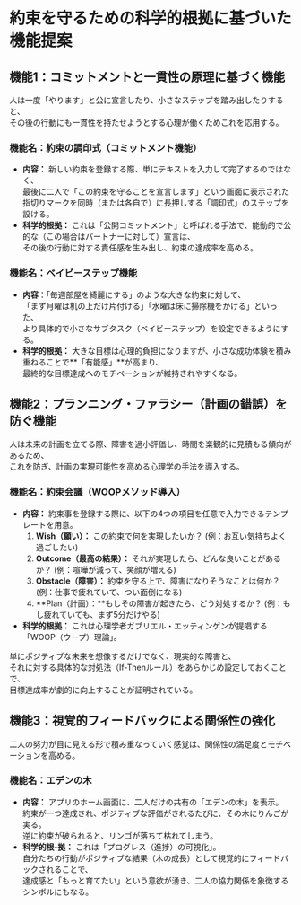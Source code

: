 # 約束を守るための科学的根拠に基づいた機能提案

##  機能1：コミットメントと一貫性の原理に基づく機能

人は一度「やります」と公に宣言したり、小さなステップを踏み出したりすると、  
その後の行動にも一貫性を持たせようとする心理が働くためこれを応用する。

### 機能名：約束の調印式（コミットメント機能）
* **内容：** 新しい約束を登録する際、単にテキストを入力して完了するのではなく、  
最後に二人で「この約束を守ることを宣言します」という画面に表示された指切りマークを同時（または各自で）に長押しする「調印式」のステップを設ける。  
* **科学的根拠：** これは「公開コミットメント」と呼ばれる手法で、能動的で公的な（この場合はパートナーに対して）宣言は、  
その後の行動に対する責任感を生み出し、約束の達成率を高める。

### 機能名：ベイビーステップ機能
* **内容**：「毎週部屋を綺麗にする」のような大きな約束に対して、  
「まず月曜は机の上だけ片付ける」「水曜は床に掃除機をかける」といった、  
より具体的で小さなサブタスク（ベイビーステップ）を設定できるようにする。
* **科学的根拠：** 大きな目標は心理的負担になりますが、小さな成功体験を積み重ねることで**「有能感」**が高まり、  
最終的な目標達成へのモチベーションが維持されやすくなる。

## 機能2：プランニング・ファラシー（計画の錯誤）を防ぐ機能

人は未来の計画を立てる際、障害を過小評価し、時間を楽観的に見積もる傾向があるため、  
これを防ぎ、計画の実現可能性を高める心理学の手法を導入する。

### 機能名：約束会議（WOOPメソッド導入）
* **内容：** 約束事を登録する際に、以下の4つの項目を任意で入力できるテンプレートを用意。  
    1.  **Wish（願い）：** この約束で何を実現したいか？ (例：お互い気持ちよく過ごしたい)  
    2.  **Outcome（最高の結果）：** それが実現したら、どんな良いことがあるか？ (例：喧嘩が減って、笑顔が増える)  
    3.  **Obstacle（障害）：** 約束を守る上で、障害になりそうなことは何か？ (例：仕事で疲れていて、つい面倒になる)  
    4.  **Plan（計画）：**もしその障害が起きたら、どう対処するか？ (例：もし疲れていても、まず5分だけやる)  
* **科学的根拠：** これは心理学者ガブリエル・エッティンゲンが提唱する「WOOP（ウープ）理論」。  

単にポジティブな未来を想像するだけでなく、現実的な障害と、  
それに対する具体的な対処法（If-Thenルール）をあらかじめ設定しておくことで、  
目標達成率が劇的に向上することが証明されている。

## 機能3：視覚的フィードバックによる関係性の強化

二人の努力が目に見える形で積み重なっていく感覚は、関係性の満足度とモチベーションを高める。

### 機能名：エデンの木
* **内容：** アプリのホーム画面に、二人だけの共有の「エデンの木」を表示。  
約束が一つ達成され、ポジティブな評価がされるたびに、その木にりんごが実る。  
逆に約束が破られると、リンゴが落ちて枯れてしまう。
* **科学的根-拠：** これは「プログレス（進捗）の可視化」。  
自分たちの行動がポジティブな結果（木の成長）として視覚的にフィードバックされることで、  
達成感と「もっと育てたい」という意欲が湧き、二人の協力関係を象徴するシンボルにもなる。

